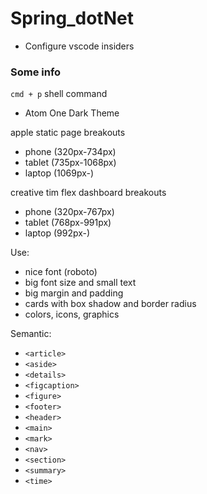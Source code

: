 # Spring_dotNet
* Configure vscode insiders


### Some info
`cmd + p` shell command
* Atom One Dark Theme

apple static page breakouts
* phone (320px-734px)
* tablet (735px-1068px)
* laptop (1069px-)

creative tim flex dashboard breakouts
* phone (320px-767px)
* tablet (768px-991px)
* laptop (992px-)

Use:
* nice font (roboto)
* big font size and small text
* big margin and padding
* cards with box shadow and border radius
* colors, icons, graphics

Semantic:
* `<article>`
* `<aside>`
* `<details>`
* `<figcaption>`
* `<figure>`
* `<footer>`
* `<header>`
* `<main>`
* `<mark>`
* `<nav>`
* `<section>`
* `<summary>`
* `<time>`

